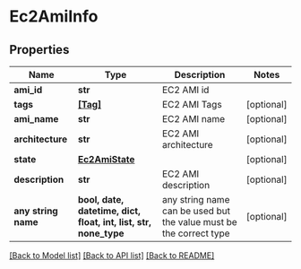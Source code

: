 # Ec2AmiInfo


## Properties
Name | Type | Description | Notes
------------ | ------------- | ------------- | -------------
**ami_id** | **str** | EC2 AMI id | 
**tags** | [**[Tag]**](Tag.md) | EC2 AMI Tags | [optional] 
**ami_name** | **str** | EC2 AMI name | [optional] 
**architecture** | **str** | EC2 AMI architecture | [optional] 
**state** | [**Ec2AmiState**](Ec2AmiState.md) |  | [optional] 
**description** | **str** | EC2 AMI description | [optional] 
**any string name** | **bool, date, datetime, dict, float, int, list, str, none_type** | any string name can be used but the value must be the correct type | [optional]

[[Back to Model list]](../README.md#documentation-for-models) [[Back to API list]](../README.md#documentation-for-api-endpoints) [[Back to README]](../README.md)


